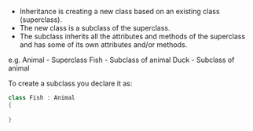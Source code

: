 - Inheritance is creating a new class based on an existing class (superclass).
- The new class is a subclass of the superclass.
- The subclass inherits all the attributes and methods of the superclass and has some of its own attributes and/or methods.

e.g.
Animal - Superclass
Fish - Subclass of animal
Duck - Subclass of animal

To create a subclass you declare it as:

```csharp
class Fish : Animal
{
	
}
```